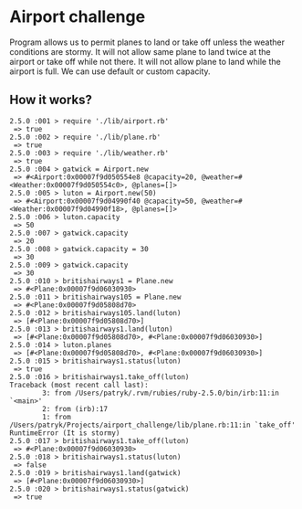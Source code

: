 # Airport challenge

Program allows us to permit planes to land or take off unless the weather conditions are stormy. It will not allow same plane to land twice at the airport or take off while not there. It will not allow plane to land while the airport is full. We can use default or custom capacity.

## How it works?

```irb
2.5.0 :001 > require './lib/airport.rb'
 => true
2.5.0 :002 > require './lib/plane.rb'
 => true
2.5.0 :003 > require './lib/weather.rb'
 => true
2.5.0 :004 > gatwick = Airport.new
 => #<Airport:0x00007f9d050554e8 @capacity=20, @weather=#<Weather:0x00007f9d050554c0>, @planes=[]>
2.5.0 :005 > luton = Airport.new(50)
 => #<Airport:0x00007f9d04990f40 @capacity=50, @weather=#<Weather:0x00007f9d04990f18>, @planes=[]>
2.5.0 :006 > luton.capacity
 => 50
2.5.0 :007 > gatwick.capacity
 => 20
2.5.0 :008 > gatwick.capacity = 30
 => 30
2.5.0 :009 > gatwick.capacity
 => 30
2.5.0 :010 > britishairways1 = Plane.new
 => #<Plane:0x00007f9d06030930>
2.5.0 :011 > britishairways105 = Plane.new
 => #<Plane:0x00007f9d05808d70>
2.5.0 :012 > britishairways105.land(luton)
 => [#<Plane:0x00007f9d05808d70>]
2.5.0 :013 > britishairways1.land(luton)
 => [#<Plane:0x00007f9d05808d70>, #<Plane:0x00007f9d06030930>]
2.5.0 :014 > luton.planes
 => [#<Plane:0x00007f9d05808d70>, #<Plane:0x00007f9d06030930>]
2.5.0 :015 > britishairways1.status(luton)
 => true
2.5.0 :016 > britishairways1.take_off(luton)
Traceback (most recent call last):
        3: from /Users/patryk/.rvm/rubies/ruby-2.5.0/bin/irb:11:in `<main>'
        2: from (irb):17
        1: from /Users/patryk/Projects/airport_challenge/lib/plane.rb:11:in `take_off'
RuntimeError (It is stormy)
2.5.0 :017 > britishairways1.take_off(luton)
 => #<Plane:0x00007f9d06030930>
2.5.0 :018 > britishairways1.status(luton)
 => false
2.5.0 :019 > britishairways1.land(gatwick)
 => [#<Plane:0x00007f9d06030930>]
2.5.0 :020 > britishairways1.status(gatwick)
 => true
```
